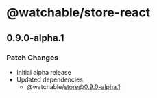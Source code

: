 # @watchable/store-react

## 0.9.0-alpha.1

### Patch Changes

- Initial alpha release
- Updated dependencies
  - @watchable/store@0.9.0-alpha.1
